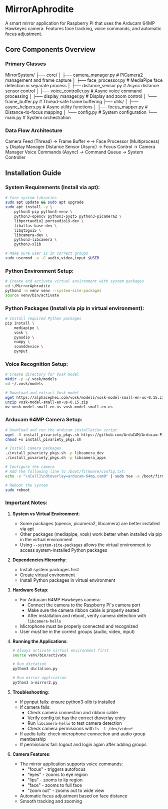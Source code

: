 # MirrorAphrodite

A smart mirror application for Raspberry Pi that uses the Arducam 64MP Hawkeyes camera. Features face tracking, voice commands, and automatic focus adjustment.

## Core Components Overview

### Primary Classes
MirrorSystem/
├── core/
│   ├── camera_manager.py      # PiCamera2 management and frame capture
│   ├── face_processor.py      # MediaPipe face detection in separate process
│   ├── distance_sensor.py     # Async distance sensor control
│   ├── voice_controller.py    # Async voice command processing
│   ├── display_manager.py     # Display and zoom control
│   └── frame_buffer.py        # Thread-safe frame buffering
├── utils/
│   ├── async_helpers.py       # Async utility functions
│   ├── focus_mapper.py        # Distance-to-focus mapping
│   └── config.py             # System configuration
└── main.py                    # System orchestration

### Data Flow Architecture

Camera Feed (Thread) → Frame Buffer ←→ Face Processor (Multiprocess)
                                   ↘ Display Manager
Distance Sensor (Async) → Focus Control → Camera Manager
Voice Commands (Async) → Command Queue → System Controller

## Installation Guide

### System Requirements (Install via apt):
```bash
# Core system libraries
sudo apt update && sudo apt upgrade
sudo apt install -y \
    python3-pip python3-venv \
    python3-opencv python3-pyqt5 python3-picamera2 \
    libportaudio2 portaudio19-dev \
    libatlas-base-dev \
    libqt5gui5 \
    libcamera-dev \
    python3-libcamera \
    python3-xlib

# Make sure user is in correct groups
sudo usermod -a -G audio,video,input $USER
```

### Python Environment Setup:
```bash
# Create and activate virtual environment with system packages
cd ~/MirrorAphrodite
python3 -m venv venv --system-site-packages
source venv/bin/activate
```

### Python Packages (Install via pip in virtual environment):
```bash
# Install required Python packages
pip install \
    mediapipe \
    vosk \
    pyaudio \
    numpy \
    sounddevice \
    pynput
```

### Voice Recognition Setup:
```bash
# Create directory for Vosk model
mkdir -p ~/.vosk/models
cd ~/.vosk/models

# Download and extract Vosk model
wget https://alphacephei.com/vosk/models/vosk-model-small-en-us-0.15.zip
unzip vosk-model-small-en-us-0.15.zip
mv vosk-model-small-en-us vosk-model-small-en-us
```

### Arducam 64MP Camera Setup:
```bash
# Download and run the Arducam installation script
wget -O install_pivariety_pkgs.sh https://github.com/ArduCAM/Arducam-Pivariety-V4L2-Driver/releases/download/install_script/install_pivariety_pkgs.sh
chmod +x install_pivariety_pkgs.sh

# Install camera packages
./install_pivariety_pkgs.sh -p libcamera_dev
./install_pivariety_pkgs.sh -p libcamera_apps

# Configure the camera
# Add the following line to /boot/firmware/config.txt:
echo -e "\n[all]\ndtoverlay=arducam-64mp,cam0" | sudo tee -a /boot/firmware/config.txt

# Reboot the system
sudo reboot
```

### Important Notes:
1. **System vs Virtual Environment**:
   - Some packages (opencv, picamera2, libcamera) are better installed via apt
   - Other packages (mediapipe, vosk) work better when installed via pip in the virtual environment
   - Using `--system-site-packages` allows the virtual environment to access system-installed Python packages

2. **Dependencies Hierarchy**:
   - Install system packages first
   - Create virtual environment
   - Install Python packages in virtual environment

3. **Hardware Setup**:
   - For Arducam 64MP Hawkeyes camera:
     - Connect the camera to the Raspberry Pi's camera port
     - Make sure the camera ribbon cable is properly seated
     - After installation and reboot, verify camera detection with `libcamera-hello`
   - Microphone must be properly connected and recognized
   - User must be in the correct groups (audio, video, input)

4. **Running the Applications**:
   ```bash
   # Always activate virtual environment first
   source venv/bin/activate

   # Run dictation
   python3 dictation.py

   # Run mirror application
   python3 a-mirror2.py
   ```

5. **Troubleshooting**:
   - If pynput fails: ensure python3-xlib is installed
   - If camera fails: 
     - Check camera connection and ribbon cable
     - Verify config.txt has the correct dtoverlay entry
     - Run `libcamera-hello` to test camera detection
     - Check camera permissions with `ls -l /dev/video*`
   - If audio fails: check microphone connection and audio group membership
   - If permissions fail: logout and login again after adding groups

6. **Camera Features**:
   - The mirror application supports voice commands:
     - "focus" - triggers autofocus
     - "eyes" - zooms to eye region
     - "lips" - zooms to lip region
     - "face" - zooms to full face
     - "zoom out" - zooms out to wide view
   - Automatic focus adjustment based on face distance
   - Smooth tracking and zooming
